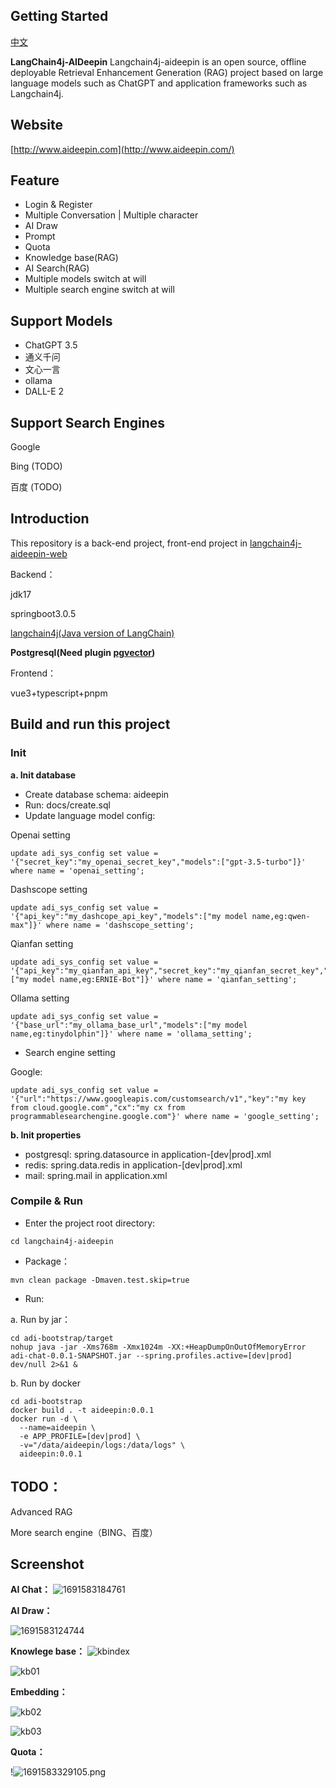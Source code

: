## Getting Started

[中文](README.md)

**LangChain4j-AIDeepin**
Langchain4j-aideepin is an open source, offline deployable Retrieval Enhancement Generation (RAG) project based on large language models such as ChatGPT and application frameworks such as Langchain4j.

## Website

[http://www.aideepin.com](http://www.aideepin.com/)

## Feature

* Login & Register
* Multiple Conversation | Multiple character
* AI Draw
* Prompt
* Quota
* Knowledge base(RAG)
* AI Search(RAG)
* Multiple models switch at will
* Multiple search engine switch at will

## Support Models

* ChatGPT 3.5
* 通义千问
* 文心一言
* ollama
* DALL-E 2

## Support Search Engines

Google

Bing (TODO)

百度 (TODO)

## Introduction

This repository is a back-end project, front-end project in [langchain4j-aideepin-web](https://github.com/moyangzhan/langchain4j-aideepin-web)

Backend：

jdk17

springboot3.0.5

[langchain4j(Java version of LangChain)](https://github.com/langchain4j/langchain4j)

**Postgresql(Need plugin [pgvector](https://github.com/pgvector/pgvector))**

Frontend：

vue3+typescript+pnpm

## Build and run this project

### Init

**a. Init database**

* Create database schema: aideepin
* Run: docs/create.sql
* Update language model config:

Openai setting

```plaintext
update adi_sys_config set value = '{"secret_key":"my_openai_secret_key","models":["gpt-3.5-turbo"]}' where name = 'openai_setting';
```

Dashscope setting

```plaintext
update adi_sys_config set value = '{"api_key":"my_dashcope_api_key","models":["my model name,eg:qwen-max"]}' where name = 'dashscope_setting';
```

Qianfan setting

```plaintext
update adi_sys_config set value = '{"api_key":"my_qianfan_api_key","secret_key":"my_qianfan_secret_key","models":["my model name,eg:ERNIE-Bot"]}' where name = 'qianfan_setting';
```

Ollama setting

```
update adi_sys_config set value = '{"base_url":"my_ollama_base_url","models":["my model name,eg:tinydolphin"]}' where name = 'ollama_setting';
```

* Search engine setting

Google:

```
update adi_sys_config set value = '{"url":"https://www.googleapis.com/customsearch/v1","key":"my key from cloud.google.com","cx":"my cx from programmablesearchengine.google.com"}' where name = 'google_setting';
```


**b. Init properties**

* postgresql: spring.datasource in application-[dev|prod].xml
* redis: spring.data.redis in application-[dev|prod].xml
* mail: spring.mail in application.xml

### Compile & Run

* Enter the project root directory:

```plaintext
cd langchain4j-aideepin
```

* Package：

```
mvn clean package -Dmaven.test.skip=true
```

* Run:

a. Run by jar：

```plaintext
cd adi-bootstrap/target
nohup java -jar -Xms768m -Xmx1024m -XX:+HeapDumpOnOutOfMemoryError adi-chat-0.0.1-SNAPSHOT.jar --spring.profiles.active=[dev|prod] dev/null 2>&1 &
```

b. Run by docker

```plaintext
cd adi-bootstrap
docker build . -t aideepin:0.0.1
docker run -d \
  --name=aideepin \
  -e APP_PROFILE=[dev|prod] \
  -v="/data/aideepin/logs:/data/logs" \
  aideepin:0.0.1
```

## TODO：

Advanced RAG

More search engine（BING、百度）

## Screenshot

**AI Chat：**
![1691583184761](image/README/1691583184761.png)

**AI Draw：**

![1691583124744](image/README/1691583124744.png "AI绘图")

**Knowlege base：**
![kbindex](image/README/kbidx.png)

![kb01](image/README/kb01.png)

**Embedding：**

![kb02](image/README/kb02.png)

![kb03](image/README/kb03.png)

**Quota：**

!![1691583329105.png](image%2FREADME%2F1691583329105.png)
